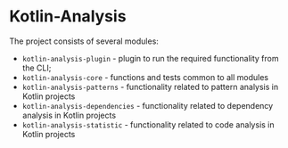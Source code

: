 # Kotlin-Analysis

The project consists of several modules:
- `kotlin-analysis-plugin` - plugin to run the required functionality from the CLI;
- `kotlin-analysis-core` - functions and tests common to all modules
- `kotlin-analysis-patterns` - functionality related to pattern analysis in Kotlin projects
- `kotlin-analysis-dependencies` - functionality related to dependency analysis in Kotlin projects
- `kotlin-analysis-statistic` - functionality related to code analysis in Kotlin projects